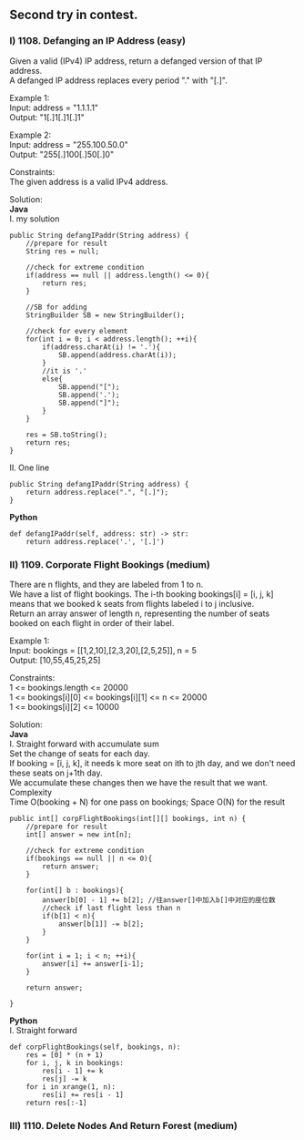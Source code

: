 ## Second try in contest.       

### I) 1108. Defanging an IP Address (easy)      
Given a valid (IPv4) IP address, return a defanged version of that IP address.      
A defanged IP address replaces every period "." with "[.]".      

Example 1:     
Input: address = "1.1.1.1"      
Output: "1[.]1[.]1[.]1"      

Example 2:     
Input: address = "255.100.50.0"     
Output: "255[.]100[.]50[.]0"    
 
Constraints:     
The given address is a valid IPv4 address.      


Solution:          
<b> Java </b>        
I. my solution    

    public String defangIPaddr(String address) {
        //prepare for result
        String res = null;
        
        //check for extreme condition
        if(address == null || address.length() <= 0){
            return res;
        }
        
        //SB for adding
        StringBuilder SB = new StringBuilder();
        
        //check for every element
        for(int i = 0; i < address.length(); ++i){
            if(address.charAt(i) != '.'){
                SB.append(address.charAt(i));
            }
            //it is '.'
            else{
                SB.append("[");
                SB.append('.');
                SB.append("]");
            }
        }
        
        res = SB.toString();
        return res;
    }

II. One line    

    public String defangIPaddr(String address) {
        return address.replace(".", "[.]");
    }


<b> Python </b>        

    def defangIPaddr(self, address: str) -> str:
        return address.replace('.', '[.]')



### II) 1109. Corporate Flight Bookings (medium)       
There are n flights, and they are labeled from 1 to n.     
We have a list of flight bookings.  The i-th booking bookings[i] = [i, j, k] means that we booked k seats from flights labeled i to j inclusive.     
Return an array answer of length n, representing the number of seats booked on each flight in order of their label.     

Example 1:    
Input: bookings = [[1,2,10],[2,3,20],[2,5,25]], n = 5    
Output: [10,55,45,25,25]    

Constraints:    
1 <= bookings.length <= 20000    
1 <= bookings[i][0] <= bookings[i][1] <= n <= 20000   
1 <= bookings[i][2] <= 10000      


Solution:       
<b> Java </b>     
I. Straight forward with accumulate sum            
Set the change of seats for each day.    
If booking = [i, j, k], it needs k more seat on ith to jth day, and we don't need these seats on j+1th day.       
We accumulate these changes then we have the result that we want.        
Complexity      
Time O(booking + N) for one pass on bookings; Space O(N) for the result      

    public int[] corpFlightBookings(int[][] bookings, int n) {
        //prepare for result
        int[] answer = new int[n];
        
        //check for extreme condition
        if(bookings == null || n <= 0){
            return answer;
        }
        
        for(int[] b : bookings){
            answer[b[0] - 1] += b[2]; //往answer[]中加入b[]中对应的座位数
            //check if last flight less than n
            if(b[1] < n){
                answer[b[1]] -= b[2];
            }
        }
        
        for(int i = 1; i < n; ++i){
            answer[i] += answer[i-1];
        }

        return answer;
        
    }



<b> Python </b>      
I. Straight forward     

    def corpFlightBookings(self, bookings, n):
        res = [0] * (n + 1)
        for i, j, k in bookings:
            res[i - 1] += k
            res[j] -= k
        for i in xrange(1, n):
            res[i] += res[i - 1]
        return res[:-1]






### III) 1110. Delete Nodes And Return Forest (medium)      












